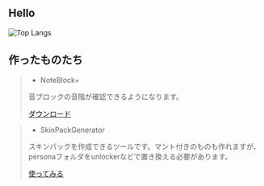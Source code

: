 ## Hello
![Top Langs](https://github-readme-stats.vercel.app/api/top-langs/?username=oasoobi&layout=compact&theme=radical)
## 作ったものたち

> - NoteBlock+
>  
> 音ブロックの音階が確認できるようになります。
>   
> [ダウンロード](https://go.oasoobi.net/NoteBlockPlus)

> - SkinPackGenerator
>  
> スキンパックを作成できるツールです。マント付きのものも作れますが、personaフォルダをunlockerなどで置き換える必要があります。
>  
> [使ってみる](https://oasoobi.net/tools/customskin)

